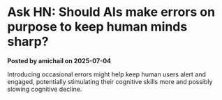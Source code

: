 # Ask HN: Should AIs make errors on purpose to keep human minds sharp?  
**Posted by amichail on 2025-07-04**

Introducing occasional errors might help keep human users alert and engaged, potentially stimulating their cognitive skills more and possibly slowing cognitive decline.